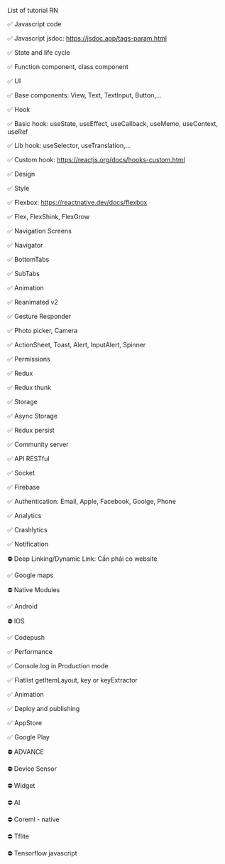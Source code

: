 List of tutorial RN

✅ Javascript code

✅ Javascript jsdoc: https://jsdoc.app/tags-param.html

✅ State and life cycle

✅ Function component, class component

✅ UI

✅ Base components: View, Text, TextInput, Button,...

✅ Hook

✅ Basic hook: useState, useEffect, useCallback, useMemo, useContext, useRef

✅ Lib hook: useSelector, useTranslation,...

✅ Custom hook: https://reactjs.org/docs/hooks-custom.html

✅ Design

✅ Style

✅ Flexbox: https://reactnative.dev/docs/flexbox

✅ Flex, FlexShink, FlexGrow

✅ Navigation Screens

✅ Navigator

✅ BottomTabs

✅ SubTabs

✅ Animation

✅ Reanimated v2

✅ Gesture Responder

✅ Photo picker, Camera

✅ ActionSheet, Toast, Alert, InputAlert, Spinner

✅ Permissions

✅ Redux

✅ Redux thunk

✅ Storage

✅ Async Storage

✅ Redux persist

✅ Community server

✅ API RESTful

✅ Socket

✅ Firebase

✅ Authentication: Email, Apple, Facebook, Goolge, Phone

✅ Analytics

✅ Crashlytics

✅ Notification

⛔️ Deep Linking/Dynamic Link: Cần phải có website

✅ Google maps

⛔️ Native Modules

✅ Android

⛔️ IOS

✅ Codepush

✅ Performance

✅ Console.log in Production mode

✅ Flatlist getItemLayout, key or keyExtractor

✅ Animation

✅ Deploy and publishing

✅ AppStore

✅ Google Play

⛔️ ADVANCE

⛔️ Device Sensor

⛔️ Widget

⛔️ AI

⛔️ Coreml - native

⛔️ Tflite

⛔️ Tensorflow javascript

